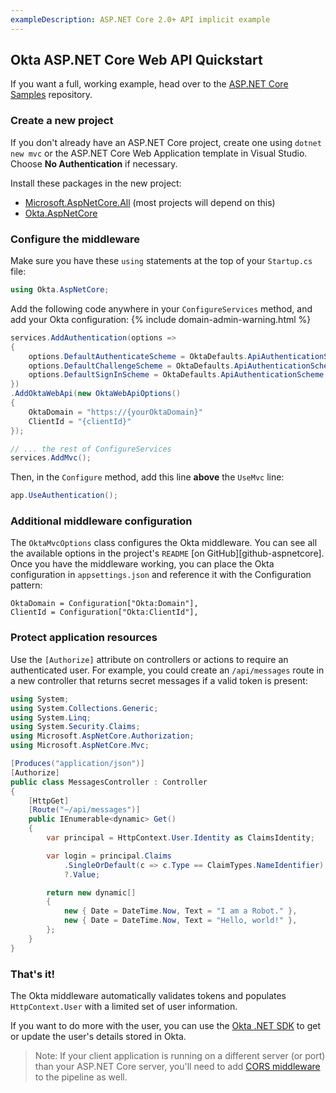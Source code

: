 ```yaml
---
exampleDescription: ASP.NET Core 2.0+ API implicit example
---
```


## Okta ASP.NET Core Web API Quickstart

If you want a full, working example, head over to the [ASP.NET Core Samples][example-repo] repository.

### Create a new project

If you don't already have an ASP.NET Core project, create one using `dotnet new mvc` or the ASP.NET Core Web Application template in Visual Studio. Choose **No Authentication** if necessary.

Install these packages in the new project:
* [Microsoft.AspNetCore.All] (most projects will depend on this)
* [Okta.AspNetCore]

### Configure the middleware

Make sure you have these `using` statements at the top of your `Startup.cs` file:

```csharp
using Okta.AspNetCore;
```

Add the following code anywhere in your `ConfigureServices` method, and add your Okta configuration:
{% include domain-admin-warning.html %}

```csharp
services.AddAuthentication(options =>
{
    options.DefaultAuthenticateScheme = OktaDefaults.ApiAuthenticationScheme;
    options.DefaultChallengeScheme = OktaDefaults.ApiAuthenticationScheme;
    options.DefaultSignInScheme = OktaDefaults.ApiAuthenticationScheme;
})
.AddOktaWebApi(new OktaWebApiOptions()
{
    OktaDomain = "https://{yourOktaDomain}"
    ClientId = "{clientId}"
});

// ... the rest of ConfigureServices
services.AddMvc();
```

Then, in the `Configure` method, add this line **above** the `UseMvc` line:

```csharp
app.UseAuthentication();
```

### Additional middleware configuration

The `OktaMvcOptions` class configures the Okta middleware. You can see all the available options in the project's `README` [on GitHub][github-aspnetcore]. Once you have the middleware working, you can place the Okta configuration in `appsettings.json` and reference it with the Configuration pattern:

```chsarp
OktaDomain = Configuration["Okta:Domain"],
ClientId = Configuration["Okta:ClientId"],
```

### Protect application resources

Use the `[Authorize]` attribute on controllers or actions to require an authenticated user. For example, you could create an `/api/messages` route in a new controller that returns secret messages if a valid token is present:

```csharp
using System;
using System.Collections.Generic;
using System.Linq;
using System.Security.Claims;
using Microsoft.AspNetCore.Authorization;
using Microsoft.AspNetCore.Mvc;

[Produces("application/json")]
[Authorize]
public class MessagesController : Controller
{
    [HttpGet]
    [Route("~/api/messages")]
    public IEnumerable<dynamic> Get()
    {
        var principal = HttpContext.User.Identity as ClaimsIdentity;

        var login = principal.Claims
            .SingleOrDefault(c => c.Type == ClaimTypes.NameIdentifier)
            ?.Value;

        return new dynamic[]
        {
            new { Date = DateTime.Now, Text = "I am a Robot." },
            new { Date = DateTime.Now, Text = "Hello, world!" },
        };
    }
}
```

### That's it!

The Okta middleware automatically validates tokens and populates `HttpContext.User` with a limited set of user information.

If you want to do more with the user, you can use the [Okta .NET SDK] to get or update the user's details stored in Okta.

> Note: If your client application is running on a different server (or port) than your ASP.NET Core server, you'll need to add [CORS middleware](https://docs.microsoft.com/en-us/aspnet/core/security/cors) to the pipeline as well.


[example-repo]: https://github.com/okta/samples-aspnetcore/
[Microsoft.AspNetCore.All]: https://www.nuget.org/packages/Microsoft.AspNetCore.All 
[Okta.AspNetCore]: https://www.nuget.org/packages/Okta.AspNetCore
[Okta .NET SDK]: https://github.com/okta/okta-sdk-dotnet
